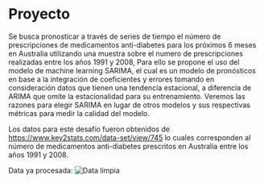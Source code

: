 # Proyecto

Se busca pronosticar a través de series de tiempo el número de prescripciones de medicamentos anti-diabetes para los próximos 6 meses en Australia utilizando una muestra sobre el numero de prescripciones realizadas entre los años 1991 y 2008, Para ello se propone el uso del modelo de machine learning SARIMA, el cual es un modelo de pronósticos en base a la integración de coeficientes y errores tomando en consideración datos que tienen una tendencia estacional, a diferencia de ARIMA que omite la estacionalidad para su entrenamiento.
Veremos las razones para elegir SARIMA en lugar de otros modelos y sus respectivas métricas para medir la calidad del modelo.

Los datos para este desafío fueron obtenidos de https://www.key2stats.com/data-set/view/745 lo cuales corresponden al número de medicamentos anti-diabetes prescritos en Australia entre los años 1991 y 2008.

Data ya procesada:
![Data limpia](https://github.com/VanderWest/Proyecto/blob/Reports/ImagenesReadme/DF.PNG?raw=true)
